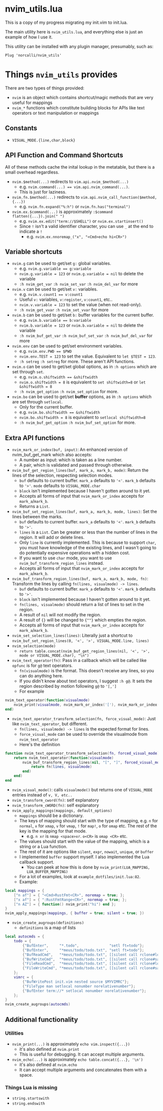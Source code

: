 # nvim_utils.lua

This is a copy of my progress migrating my init.vim to init.lua.

The main utility here is `nvim_utils.lua`, and everything else is just an example of how
I use it.

This utility can be installed with any plugin manager, presumably, such as:

```
Plug 'norcalli/nvim_utils'
```

# Things `nvim_utils` provides

There are two types of things provided:

- `nvim` is an object which contains shortcut/magic methods that are very useful for mappings
- `nvim_*` functions which constitute building blocks for APIs like text operators or text manipulation or mappings

## Constants

- `VISUAL_MODE.{line,char,block}`

## API Function and Command Shortcuts

All of these methods cache the inital lookup in the metatable, but there is a small overhead regardless.

- `nvim.$method(...)` redirects to `vim.api.nvim_$method(...)`
	- e.g. `nvim.command(...) == vim.api.nvim_command(...)`.
	- This is just for laziness.
- `nvim.fn.$method(...)` redirects to `vim.api.nvim_call_function($method, {...})`
	- e.g. `nvim.fn.expand("%:h")` or `nvim.fn.has("terminal")`
- `nvim.ex.$command(...)` is approximately `:$command flatten({...}).join(" ")`
	- e.g. `nvim.ex.edit("term://$SHELL")` or `nvim.ex.startinsert()`
	- Since `!` isn't a valid identifier character, you can use `_` at the end to indicate a `!`
		- e.g. `nvim.ex.nnoremap_("x", "<Cmd>echo hi<CR>")`

## Variable shortcuts

- `nvim.g` can be used to get/set `g:` global variables.
	- e.g. `nvim.g.variable == g:variable`
	- `nvim.g.variable = 123` or `nvim.g.variable = nil` to delete the variable
	- `:h nvim_get_var` `:h nvim_set_var` `:h nvim_del_var` for more
- `nvim.v` can be used to get/set `v:` variables.
	- e.g. `nvim.v.count1 == v:count1`
	- Useful `v:` variables, `v:register`, `v:count1`, etc..
	- `nvim.v.variable = 123` to set the value (when not read-only).
	- `:h nvim_get_vvar` `:h nvim_set_vvar` for more
- `nvim.b` can be used to get/set `b:` buffer variables for the current buffer.
	- e.g. `nvim.b.variable == b:variable`
	- `nvim.b.variable = 123` or `nvim.b.variable = nil` to delete the variable
	- `:h nvim_buf_get_var` `:h nvim_buf_set_var` `:h nvim_buf_del_var` for more
- `nvim.env` can be used to get/set environment variables.
	- e.g. `nvim.env.PWD == $PWD`
	- `nvim.env.TEST = 123` to set the value. Equivalent to `let $TEST = 123`.
	- `:h setreg` `:h setreg` for more. These aren't API functions.
- `nvim.o` can be used to get/set global options, as in `:h options` which are set through `set`.
	- e.g. `nvim.o.shiftwidth == &shiftwidth`
	- `nvim.o.shiftwidth = 8` is equivalent to `set shiftwidth=8` or `let &shiftwidth = 8`
	- `:h nvim_get_option` `:h nvim_set_option` for more.
- `nvim.bo` can be used to get/set **buffer** options, as in `:h options` which are set through `setlocal`.
	- Only for the current buffer.
	- e.g. `nvim.bo.shiftwidth == &shiftwidth`
	- `nvim.bo.shiftwidth = 8` is equivalent to `setlocal shiftwidth=8`
	- `:h nvim_buf_get_option` `:h nvim_buf_set_option` for more.

## Extra API functions

- `nvim_mark_or_index(buf, input)`: An enhanced version of nvim_buf_get_mark which also accepts:
	- A number as input: which is taken as a line number.
	- A pair, which is validated and passed through otherwise.
- `nvim_buf_get_region_lines(buf, mark_a, mark_b, mode)`: Return the lines of the selection, respecting selection modes.
	- `buf` defaults to current buffer. `mark_a` defaults to `'<'`. `mark_b` defaults to `'>'`. `mode` defaults to `VISUAL_MODE.char`
	- `block` isn't implemented because I haven't gotten around to it yet.
	- Accepts all forms of input that `nvim_mark_or_index` accepts for `mark_a`/`mark_b`.
	- Returns a `List`.
- `nvim_buf_set_region_lines(buf, mark_a, mark_b, mode, lines)`: Set the lines between the marks.
	- `buf` defaults to current buffer. `mark_a` defaults to `'<'`. `mark_b` defaults to `'>'`.
	- `lines` is a `List`. Can be greater or less than the number of lines in the region. It will add or delete lines.
	- Only `line` is currently implemented. This is because to support `char`, you must have knowledge of the existing lines, and
	I wasn't going to do potentially expensive operations with a hidden cost.
	- If you want to use `char` mode, you want to use `nvim_buf_transform_region_lines` instead.
	- Accepts all forms of input that `nvim_mark_or_index` accepts for `mark_a`/`mark_b`.
- `nvim_buf_transform_region_lines(buf, mark_a, mark_b, mode, fn)`: Transform the lines by calling `fn(lines, visualmode) -> lines`.
	- `buf` defaults to current buffer. `mark_a` defaults to `'<'`. `mark_b` defaults to `'>'`.
	- `block` isn't implemented because I haven't gotten around to it yet.
	- `fn(lines, visualmode)` should return a list of lines to set in the region.
	- A result of `nil` will not modify the region.
	- A result of `{}` will be changed to `{""}` which empties the region.
	- Accepts all forms of input that `nvim_mark_or_index` accepts for `mark_a`/`mark_b`.
- `nvim_set_selection_lines(lines)`: Literally just a shortcut to `nvim_buf_set_region_lines(0, '<', '>', VISUAL_MODE.line, lines)`
- `nvim_selection(mode)`
	- `return table.concat(nvim_buf_get_region_lines(nil, '<', '>', mode or VISUAL_MODE.char), "\n")`
- `nvim_text_operator(fn)`: Pass in a callback which will be called like `opfunc` is for `g@` text operators.
	- `fn(visualmode)` is the format. This doesn't receive any lines, so you can do anything here.
	- If you didn't know about text operators, I suggest `:h g@`. It sets the region described by motion following `g@` to `'[,']`
	- For example
```lua
nvim_text_operator(function(visualmode)
	nvim_print(visualmode, nvim_mark_or_index('['), nvim_mark_or_index(']'))
end)
```
- `nvim_text_operator_transform_selection(fn, force_visual_mode)`: Just like `nvim_text_operator`, but different.
	- `fn(lines, visualmode) -> lines` is the expected format for lines.
	- `force_visual_mode` can be used to override the visualmode from `nvim_text_operator`
	- Here's the definition
```lua
function nvim_text_operator_transform_selection(fn, forced_visual_mode)
	return nvim_text_operator(function(visualmode)
		nvim_buf_transform_region_lines(nil, "[", "]", forced_visual_mode or visualmode, function(lines)
			return fn(lines, visualmode)
		end)
	end)
end
```
- `nvim_visual_mode()`: calls `visualmode()` but returns one of `VISUAL_MODE` entries instead of `v, V, etc..`
- `nvim_transform_cword(fn)`: self explanatory
- `nvim_transform_cWORD(fn)`: self explanatory
- `nvim_apply_mappings(mappings, default_options)`
	- `mappings` should be a dictionary.
	- The keys of mapping should start with the type of mapping, e.g. `n` for `normal`, `x` for `xmap`, `v` for `vmap`, `!` for `map!`, `o` for `omap` etc. The rest of the key is the mapping for that mode.
		- e.g. `n xr` is `nmap <space>xr`. `o<CR>` is `omap <CR>` etc.
	- The values should start with the value of the mapping, which is a string or a Lua function.
	- The rest of it are options like `silent`, `expr`, `nowait`, `unique`, or `buffer`
	- I implemented `buffer` support myself. I also implemented the Lua callback support.
		- You can peek at how this is done by `nvim_print(LUA_MAPPING, LUA_BUFFER_MAPPING)`
	- For a lot of examples, look at `example_dotfiles/init.lua:82`.
	- Example:
```lua
local mappings = {
	["n af"] = { "<Cmd>RustFmt<CR>", noremap = true; };
	["x af"] = { ":RustFmtRange<CR>", noremap = true; };
	["n AZ"] = { function() nvim_print("hi") end };
}
nvim_apply_mappings(mappings, { buffer = true; silent = true; })
```
- `nvim_create_augroups(definitions)`
	- `definitions` is a map of lists
```lua
local autocmds = {
	todo = {
		{"BufEnter",     "*.todo",              "setl ft=todo"};
		{"BufEnter",     "*meus/todo/todo.txt", "setl ft=todo"};
		{"BufReadCmd",   "*meus/todo/todo.txt", [[silent call rclone#load("db:todo/todo.txt")]]};
		{"BufWriteCmd",  "*meus/todo/todo.txt", [[silent call rclone#save("db:todo/todo.txt")]]};
		{"FileReadCmd",  "*meus/todo/todo.txt", [[silent call rclone#load("db:todo/todo.txt")]]};
		{"FileWriteCmd", "*meus/todo/todo.txt", [[silent call rclone#save("db:todo/todo.txt")]]};
	};
	vimrc = {
		{"BufWritePost init.vim nested source $MYVIMRC"};
		{"FileType man setlocal nonumber norelativenumber"};
		{"BufEnter term://* setlocal nonumber norelativenumber"};
	};
}
nvim_create_augroups(autocmds)
```

## Additional functionality

### Utilities

- `nvim_print(...)` is approximately `echo vim.inspect({...})`
	- it's also defined at `nvim.print`
	- This is useful for debugging. It can accept multiple arguments.
- `nvim_echo(...)` is approximately `echo table.concat({...}, '\n')`
	- it's also defined at `nvim.echo`
	- It can accept multiple arguments and concatenates them with a space.

### Things Lua is missing

- `string.startswith`
- `string.endswith`
